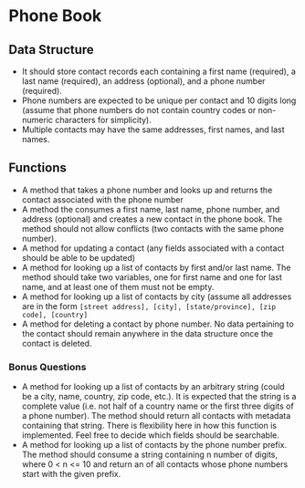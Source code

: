 # Phone Book

## Data Structure

- It should store contact records each containing a first name (required), a last name (required), an address (optional), and a phone number (required).
- Phone numbers are expected to be unique per contact and 10 digits long (assume that phone numbers do not contain country codes or non-numeric characters for simplicity).
- Multiple contacts may have the same addresses, first names, and last names.

## Functions

- A method that takes a phone number and looks up and returns the contact associated with the phone number
- A method the consumes a first name, last name, phone number, and address (optional) and creates a new contact in the phone book. The method should not allow conflicts (two contacts with the same phone number).
- A method for updating a contact (any fields associated with a contact should be able to be updated)
- A method for looking up a list of contacts by first and/or last name. The method should take two variables, one for first name and one for last name, and at least one of them must not be empty.
- A method for looking up a list of contacts by city (assume all addresses are in the form `[street address], [city], [state/province], [zip code], [country]`
- A method for deleting a contact by phone number. No data pertaining to the contact should remain anywhere in the data structure once the contact is deleted.

### Bonus Questions

- A method for looking up a list of contacts by an arbitrary string (could be a city, name, country, zip code, etc.). It is expected that the string is a complete value (i.e. not half of a country name or the first three digits of a phone number). The method should return all contacts with metadata containing that string. There is flexibility here in how this function is implemented. Feel free to decide which fields should be searchable.
- A method for looking up a list of contacts by the phone number prefix. The method should consume a string containing n number of digits, where 0 < n <= 10 and return an of all contacts whose phone numbers start with the given prefix.
